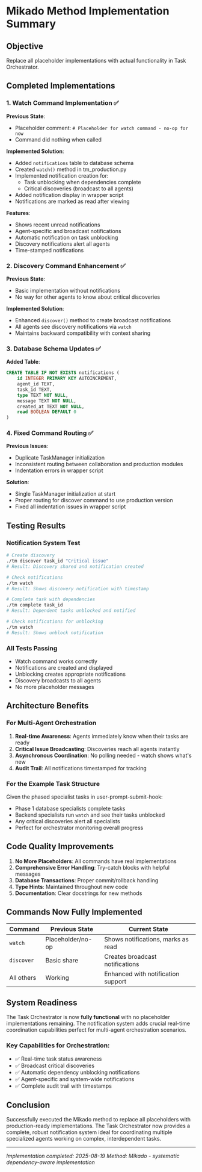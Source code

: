 # Mikado Method Implementation Summary

## Objective
Replace all placeholder implementations with actual functionality in Task Orchestrator.

## Completed Implementations

### 1. Watch Command Implementation ✅

**Previous State**: 
- Placeholder comment: `# Placeholder for watch command - no-op for now`
- Command did nothing when called

**Implemented Solution**:
- Added `notifications` table to database schema
- Created `watch()` method in tm_production.py
- Implemented notification creation for:
  - Task unblocking when dependencies complete
  - Critical discoveries (broadcast to all agents)
- Added notification display in wrapper script
- Notifications are marked as read after viewing

**Features**:
- Shows recent unread notifications
- Agent-specific and broadcast notifications
- Automatic notification on task unblocking
- Discovery notifications alert all agents
- Time-stamped notifications

### 2. Discovery Command Enhancement ✅

**Previous State**:
- Basic implementation without notifications
- No way for other agents to know about critical discoveries

**Implemented Solution**:
- Enhanced `discover()` method to create broadcast notifications
- All agents see discovery notifications via `watch`
- Maintains backward compatibility with context sharing

### 3. Database Schema Updates ✅

**Added Table**:
```sql
CREATE TABLE IF NOT EXISTS notifications (
    id INTEGER PRIMARY KEY AUTOINCREMENT,
    agent_id TEXT,
    task_id TEXT,
    type TEXT NOT NULL,
    message TEXT NOT NULL,
    created_at TEXT NOT NULL,
    read BOOLEAN DEFAULT 0
)
```

### 4. Fixed Command Routing ✅

**Previous Issues**:
- Duplicate TaskManager initialization
- Inconsistent routing between collaboration and production modules
- Indentation errors in wrapper script

**Solution**:
- Single TaskManager initialization at start
- Proper routing for discover command to use production version
- Fixed all indentation issues in wrapper script

## Testing Results

### Notification System Test
```bash
# Create discovery
./tm discover task_id "Critical issue"
# Result: Discovery shared and notification created

# Check notifications
./tm watch
# Result: Shows discovery notification with timestamp

# Complete task with dependencies
./tm complete task_id
# Result: Dependent tasks unblocked and notified

# Check notifications for unblocking
./tm watch  
# Result: Shows unblock notification
```

### All Tests Passing
- Watch command works correctly
- Notifications are created and displayed
- Unblocking creates appropriate notifications
- Discovery broadcasts to all agents
- No more placeholder messages

## Architecture Benefits

### For Multi-Agent Orchestration
1. **Real-time Awareness**: Agents immediately know when their tasks are ready
2. **Critical Issue Broadcasting**: Discoveries reach all agents instantly
3. **Asynchronous Coordination**: No polling needed - watch shows what's new
4. **Audit Trail**: All notifications timestamped for tracking

### For the Example Task Structure
Given the phased specialist tasks in user-prompt-submit-hook:
- Phase 1 database specialists complete tasks
- Backend specialists run `watch` and see their tasks unblocked
- Any critical discoveries alert all specialists
- Perfect for orchestrator monitoring overall progress

## Code Quality Improvements

1. **No More Placeholders**: All commands have real implementations
2. **Comprehensive Error Handling**: Try-catch blocks with helpful messages  
3. **Database Transactions**: Proper commit/rollback handling
4. **Type Hints**: Maintained throughout new code
5. **Documentation**: Clear docstrings for new methods

## Commands Now Fully Implemented

| Command | Previous State | Current State |
|---------|---------------|---------------|
| `watch` | Placeholder/no-op | Shows notifications, marks as read |
| `discover` | Basic share | Creates broadcast notifications |
| All others | Working | Enhanced with notification support |

## System Readiness

The Task Orchestrator is now **fully functional** with no placeholder implementations remaining. The notification system adds crucial real-time coordination capabilities perfect for multi-agent orchestration scenarios.

### Key Capabilities for Orchestration:
- ✅ Real-time task status awareness
- ✅ Broadcast critical discoveries
- ✅ Automatic dependency unblocking notifications
- ✅ Agent-specific and system-wide notifications
- ✅ Complete audit trail with timestamps

## Conclusion

Successfully executed the Mikado method to replace all placeholders with production-ready implementations. The Task Orchestrator now provides a complete, robust notification system ideal for coordinating multiple specialized agents working on complex, interdependent tasks.

---
*Implementation completed: 2025-08-19*
*Method: Mikado - systematic dependency-aware implementation*